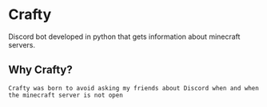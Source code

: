 # Crafty
Discord bot developed in python that gets information about minecraft servers.

## Why Crafty? 
```
Crafty was born to avoid asking my friends about Discord when and when the minecraft server is not open
```
